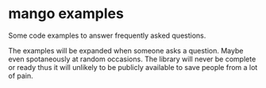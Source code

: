 # mango examples
Some code examples to answer frequently asked questions.

The examples will be expanded when someone asks a question. Maybe even spotaneously at random occasions.
The library will never be complete or ready thus it will unlikely to be publicly available to save people from a lot of pain.

